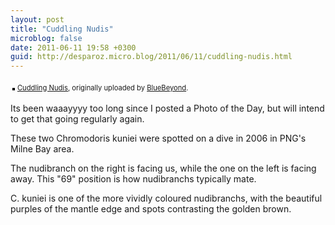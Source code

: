 ```yaml
---
layout: post
title: "Cuddling Nudis"
microblog: false
date: 2011-06-11 19:58 +0300
guid: http://desparoz.micro.blog/2011/06/11/cuddling-nudis.html
---
```

<div style="text-align: left; padding: 3px;"><a title="photo sharing" href="http://www.flickr.com/photos/bluebeyond/5823397042/"><img style="border: solid 2px #000000;" src="http://desparoz.me/uploads/2017/5b16e913a9.jpg" alt="" /></a>
<span style="font-size: 0.8em; margin-top: 0px;"><a href="http://www.flickr.com/photos/bluebeyond/5823397042/">Cuddling Nudis</a>, originally uploaded by <a href="http://www.flickr.com/photos/bluebeyond/">BlueBeyond</a>.</span></div>
<p>Its been waaayyyy too long since I posted a Photo of the Day, but will intend to get that going regularly again.</p>
<p>These two Chromodoris kuniei were spotted on a dive in 2006 in PNG's Milne Bay area.</p>
<p>The nudibranch on the right is facing us, while the one on the left is facing away. This "69" position is how nudibranchs typically mate.</p>
<p>C. kuniei is one of the more vividly coloured nudibranchs, with the beautiful purples of the mantle edge and spots contrasting the golden brown.</p>
